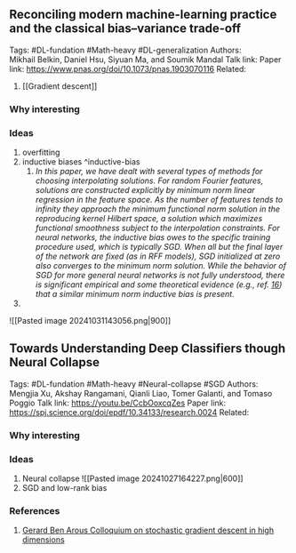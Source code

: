 ## Reconciling modern machine-learning practice and the classical bias–variance trade-off
Tags: #DL-fundation #Math-heavy #DL-generalization
Authors: Mikhail Belkin, Daniel Hsu, Siyuan Ma, and Soumik Mandal
Talk link: 
Paper link: https://www.pnas.org/doi/10.1073/pnas.1903070116
Related: 
1. [[Gradient descent]]
### Why interesting
### Ideas
1. overfitting
2. inductive biases ^inductive-bias
	1. *In this paper, we have dealt with several types of methods for choosing interpolating solutions. For random Fourier features, solutions are constructed explicitly by minimum norm linear regression in the feature space. As the number of features tends to infinity they approach the minimum functional norm solution in the reproducing kernel Hilbert space, a solution which maximizes functional smoothness subject to the interpolation constraints. For neural networks, the inductive bias owes to the specific training procedure used, which is typically SGD. When all but the final layer of the network are fixed (as in RFF models), SGD initialized at zero also converges to the minimum norm solution. While the behavior of SGD for more general neural networks is not fully understood, there is significant empirical and some theoretical evidence (e.g., ref. [16](https://www.pnas.org/doi/10.1073/pnas.1903070116#core-r16)) that a similar minimum norm inductive bias is present.*
3. 
![[Pasted image 20241031143056.png|900]]  



## Towards Understanding Deep Classifiers though Neural Collapse
Tags: #DL-fundation #Math-heavy #Neural-collapse #SGD
Authors: Mengjia Xu, Akshay Rangamani, Qianli Liao, Tomer Galanti, and Tomaso Poggio
Talk link: https://youtu.be/CcbOoxcqZes
Paper link: https://spj.science.org/doi/epdf/10.34133/research.0024
Related: 
### Why interesting
### Ideas
1. Neural collapse
	![[Pasted image 20241027164227.png|600]]
2. SGD and low-rank bias

### References
1. [Gerard Ben Arous Colloquium on stochastic gradient descent in high dimensions](https://youtu.be/T78S9FOEg50)
	